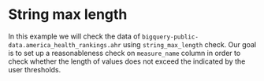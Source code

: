 # String max length

In this example we will check the data of `bigquery-public-data.america_health_rankings.ahr` using `string_max_length` check.
Our goal is to set up a reasonableness check on `measure_name` column in order to check whether the length of values does not exceed the indicated by the user thresholds.
